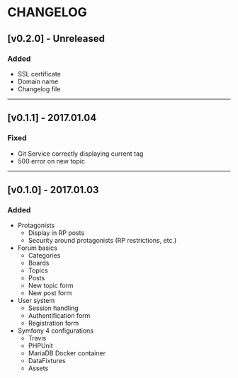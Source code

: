 # CHANGELOG

## [v0.2.0] - Unreleased

### Added
- SSL certificate
- Domain name
- Changelog file

---

## [v0.1.1] - 2017.01.04

### Fixed
- Git Service correctly displaying current tag
- 500 error on new topic

----

## [v0.1.0] - 2017.01.03

### Added
- Protagonists
    - Display in RP posts
    - Security around protagonists (RP restrictions, etc.)
- Forum basics
    - Categories
    - Boards
    - Topics
    - Posts
    - New topic form
    - New post form
- User system
    - Session handling
    - Authentification form
    - Registration form
- Symfony 4 configurations
    - Travis
    - PHPUnit
    - MariaDB Docker container
    - DataFixtures
    - Assets